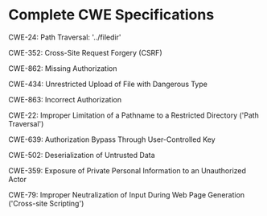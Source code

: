 

# Complete CWE Specifications

CWE-24: Path Traversal: '../filedir'

CWE-352: Cross-Site Request Forgery (CSRF)

CWE-862: Missing Authorization

CWE-434: Unrestricted Upload of File with Dangerous Type

CWE-863: Incorrect Authorization

CWE-22: Improper Limitation of a Pathname to a Restricted Directory ('Path Traversal')

CWE-639: Authorization Bypass Through User-Controlled Key

CWE-502: Deserialization of Untrusted Data

CWE-359: Exposure of Private Personal Information to an Unauthorized Actor

CWE-79: Improper Neutralization of Input During Web Page Generation ('Cross-site Scripting')